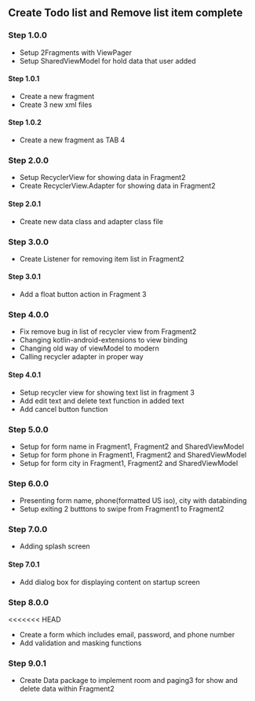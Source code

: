 ## Create Todo list and Remove list item complete

### Step 1.0.0
- Setup 2Fragments with ViewPager
- Setup SharedViewModel for hold data that user added

#### Step 1.0.1
- Create a new fragment 
- Create 3 new xml files 

#### Step 1.0.2
- Create a new fragment as TAB 4

### Step 2.0.0
- Setup RecyclerView for showing data in Fragment2
- Create RecyclerView.Adapter for showing data in Fragment2

#### Step 2.0.1
- Create new data class and adapter class file

### Step 3.0.0
- Create Listener for removing item list in Fragment2

#### Step 3.0.1
- Add a float button action in Fragment 3

### Step 4.0.0
- Fix remove bug in list of recycler view from Fragment2
- Changing kotlin-android-extensions to view binding
- Changing old way of viewModel to modern
- Calling recycler adapter in proper way

#### Step 4.0.1
- Setup recycler view for showing text list in fragment 3
- Add edit text and delete text function in added text
- Add cancel button function

### Step 5.0.0
- Setup for form name in Fragment1, Fragment2 and SharedViewModel
- Setup for form phone in Fragment1, Fragment2 and SharedViewModel
- Setup for form city in Fragment1, Fragment2 and SharedViewModel

### Step 6.0.0
- Presenting form name, phone(formatted US iso), city with databinding
- Setup exiting 2 butttons to swipe from Fragment1 to Fragment2

### Step 7.0.0
- Adding splash screen

#### Step 7.0.1
- Add dialog box for displaying content on startup screen

### Step 8.0.0
<<<<<<< HEAD
- Create a form which includes email, password, and phone number
- Add validation and masking functions

### Step 9.0.1
- Create Data package to implement room and paging3 for show and delete data within Fragment2

